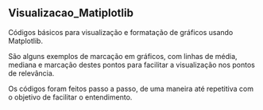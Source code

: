 ## Visualizacao_Matiplotlib

 Códigos básicos para visualização e formatação de gráficos usando Matplotlib.
 
 São alguns exemplos de marcação em gráficos, com linhas de média, mediana e marcação destes pontos para facilitar a visualização nos pontos de relevância.
 
 Os códigos foram feitos passo a passo, de uma maneira até repetitiva com o objetivo de facilitar o entendimento.
